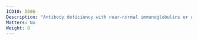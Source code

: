 ```yaml
---
ICD10: D806
Description: "Antibody deficiency with near-normal immunoglobulins or with hyperimmunoglobulinaemia"
Matters: No
Weight: 0
---
```

